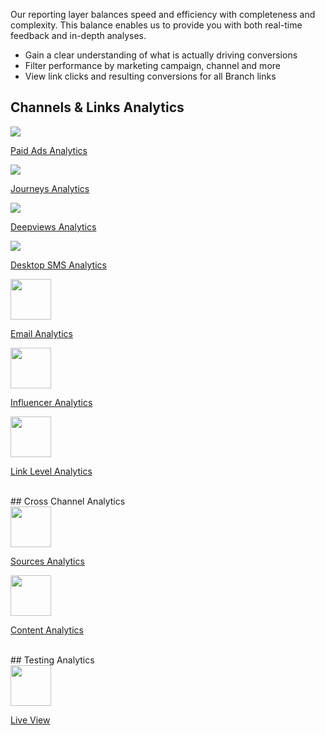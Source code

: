 Our reporting layer balances speed and efficiency with completeness and complexity. This balance enables us to provide you with both real-time feedback and in-depth analyses.

- Gain a clear understanding of what is actually driving conversions
- Filter performance by marketing campaign, channel and more
- View link clicks and resulting conversions for all Branch links

## Channels & Links Analytics
<div class="main-nav">
  <!-- Link Configuration -->
  <div class="nav-wrap flex-wrap">
    <a href="/pages/activity-reports-analytics/paid-ads-analytics">
      <img src="../../../img/pages/channels/paid-ads.png"/>
      <p>Paid Ads Analytics</p>
    </a>
    <a href="/pages/activity-reports-analytics/journeys-analytics/">
      <img src="../../../img/pages/channels/website.png"/>
      <p>Journeys Analytics</p>
    </a>
		<a href="/pages/activity-reports-analytics/deepviews-analytics/">
      <img src="../../../img/pages/analytics/deepview.png"/>
      <p>Deepviews Analytics</p>
    </a>
		<a href="/pages/activity-reports-analytics/desktop-sms-analytics/">
      <img src="../../../img/pages/analytics/desktop.png"/>
      <p>Desktop SMS Analytics</p>
    </a>
		<a href="/pages/activity-reports-analytics/email-analytics/">
			<img src="../../../img/pages/channels/email.png" height:"65" width="65"/>
			<p>Email Analytics</p>
		</a>
		<a href="/pages/activity-reports-analytics/influencer-analytics/">
    	<img src="../../../img/pages/channels/referral.png" height:"65" width="65"/>
    	<p>Influencer Analytics</p>
  	</a>
		<a href="/pages/activity-reports-analytics/link-level-analytics/">
			<img src="../../../img/pages/channels/link.png" height:"65" width="65"/>
			<p>Link Level Analytics</p>
		</a>
	</div>
</div>
	<br/>
## Cross Channel Analytics
<div class="main-nav">
		<!-- Deep Links -->
		<div class="nav-wrap flex-wrap">
			<a href="/pages/activity-reports-analytics/sources-analytics">
      	<img src="../../../img/pages/analytics/source.png" height:"65" width="65"/>
      	<p>Sources Analytics</p>
  		</a>
			<a href="/pages/activity-reports-analytics/content-analytics">
      	<img src="../../../img/pages/channels/content.png" height:"65" width="65"/>
      	<p>Content Analytics</p>
  		</a>
		</div>
</div>
<br/>
## Testing Analytics
<div class="main-nav">
		<!-- Deep Links -->
		<div class="nav-wrap flex-wrap">
		<a href="/pages/exports/pba-liveview/">
			<img src="../../../img/pages/dashboard/liveview.png" height:"65" width="65"/>
			<p>Live View</p>
		</a>
  </div>
</div>
  <!--/ Deep Links -->
